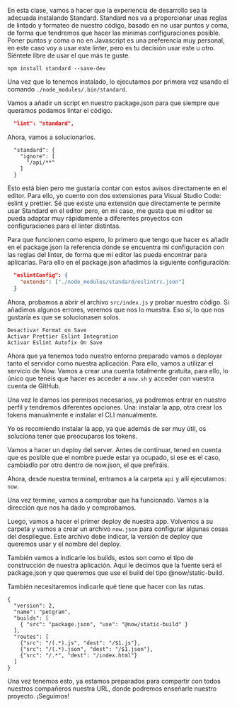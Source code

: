 En esta clase, vamos a hacer que la experiencia de desarrollo sea la adecuada instalando Standard. Standard nos va a proporcionar unas reglas de lintado y formateo de nuestro código, basado en no usar puntos y coma, de forma que tendremos que hacer las minimas configuraciones posible. Poner puntos y coma o no en Javascript es una preferencia muy personal, en este caso voy a usar este linter, pero es tu decisión usar este u otro. Siéntete libre de usar el que más te guste.

```
npm install standard --save-dev
```

Una vez que lo tenemos instalado, lo ejecutamos por primera vez usando el comando `./node_modules/.bin/standard`.

Vamos a añadir un script en nuestro package.json para que siempre que queramos podamos lintar el código.

```json
  "lint": "standard",
```

Ahora, vamos a solucionarlos.

```
  "standard": {
    "ignore": [
      "/api/**"
    ]
  }
 ```

Esto está bien pero me gustaría contar con estos avisos directamente en el editor. Para ello, yo cuento con dos extensiones para Visual Studio Code: eslint y prettier. Sé que existe una extensión que directamente te permite usar Standard en el editor pero, en mi caso, me gusta que mi editor se pueda adaptar muy rápidamente a diferentes proyectos con configuraciones para el linter distintas.

Para que funcionen como espero, lo primero que tengo que hacer es añadir en el package.json la referencia dónde se encuentra mi configuración con las reglas del linter, de forma que mi editor las pueda encontrar para aplicarlas. Para ello en el package.json añadimos la siguiente configuración:

```json
  "eslintConfig": {
    "extends": ["./node_modules/standard/eslintrc.json"]
  }
```

Ahora, probamos a abrir el archivo `src/index.js` y probar nuestro código. Si añadimos algunos errores, veremos que nos lo muestra. Eso sí, lo que nos gustaría es que se solucionasen solos.

```
Desactivar Format on Save
Activar Prettier Eslint Integration
Activar Eslint Autofix On Save
```

Ahora que ya tenemos todo nuestro entorno preparado vamos a deployar tanto el servidor como nuestra aplicación. Para ello, vamos a utilizar el servicio de Now. Vamos a crear una cuenta totalmente gratuita, para ello, lo único que tenéis que hacer es acceder a `now.sh` y acceder con vuestra cuenta de GitHub.

Una vez le damos los permisos necesarios, ya podremos entrar en nuestro perfil y tendremos diferentes opciones. Una: instalar la app, otra crear los tokens manualmente e instalar el CLI manualmente.

Yo os recomiendo instalar la app, ya que además de ser muy útil, os soluciona tener que preocuparos los tokens.

Vamos a hacer un deploy del server. Antes de continuar, tened en cuenta que es posible que el nombre puede estar ya ocupado, si ese es el caso, cambiadlo por otro dentro de now.json, el que prefiráis.

Ahora, desde nuestra terminal, entramos a la carpeta `api` y allí ejecutamos:
`now`.

Una vez termine, vamos a comprobar que ha funcionado. Vamos a la dirección que nos ha dado y comprobamos.

Luego, vamos a hacer el primer deploy de nuestra app. Volvemos a su carpeta y vamos a crear un archivo `now.json` para configurar algunas cosas del despliegue. Este archivo debe indicar, la versión de deploy que queremos usar y el nombre del deploy.

También vamos a indicarle los builds, estos son como el tipo de construcción de nuestra aplicación. Aquí le decimos que la fuente será el package.json y que queremos que use el build del tipo @now/static-build.

También necesitaremos indicarle qué tiene que hacer con las rutas.
```
{
  "version": 2,
  "name": "petgram",
  "builds": [
    { "src": "package.json", "use": "@now/static-build" }
  ],
  "routes": [
    {"src": "/(.*).js", "dest": "/$1.js"},
    {"src": "/(.*).json", "dest": "/$1.json"},
    {"src": "/.*", "dest": "/index.html"}
  ]
}
```

Una vez tenemos esto, ya estamos preparados para compartir con todos nuestros compañeros nuestra URL, donde podremos enseñarle nuestro proyecto. ¡Seguimos!
